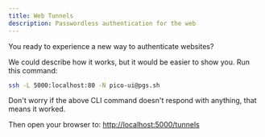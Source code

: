 ```yaml
---
title: Web Tunnels
description: Passwordless authentication for the web
---
```


You ready to experience a new way to authenticate websites?

We could describe how it works, but it would be easier to show you. Run this
command:

```bash
ssh -L 5000:localhost:80 -N pico-ui@pgs.sh
```

Don't worry if the above CLI command doesn't respond with anything, that means
it worked.

Then open your browser to:
[http://localhost:5000/tunnels](http://localhost:5000/tunnels)
